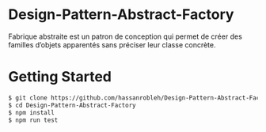 # Design-Pattern-Abstract-Factory
Fabrique abstraite est un patron de conception qui permet
de créer des familles d’objets apparentés sans préciser leur
classe concrète.

# Getting Started

```bash
$ git clone https://github.com/hassanrobleh/Design-Pattern-Abstract-Factory.git
$ cd Design-Pattern-Abstract-Factory
$ npm install
$ npm run test
```
